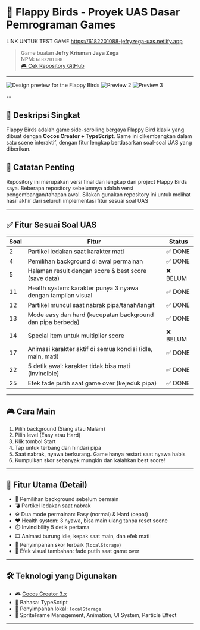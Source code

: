 # 🐤 Flappy Birds - Proyek UAS Dasar Pemrograman Games

LINK UNTUK TEST GAME
https://6182201088-jefryzega-uas.netlify.app

> Game buatan **Jefry Krisman Jaya Zega**  
> NPM: `6182201088`  
> [🎮 Cek Repository GitHub](https://github.com/JefryZega/6182201088-JEFRYZEGA-UAS)

---

![Design preview for the Flappy Birds](./preview-1.jpg)
![Preview 2](./preview-2.jpg)
![Preview 3](./preview-3.jpg)

--

## 🎯 Deskripsi Singkat

Flappy Birds adalah game side-scrolling bergaya Flappy Bird klasik yang dibuat dengan **Cocos Creator + TypeScript**. Game ini dikembangkan dalam satu scene interaktif, dengan fitur lengkap berdasarkan soal-soal UAS yang diberikan.

## 📌 Catatan Penting
Repository ini merupakan versi final dan lengkap dari project Flappy Birds saya.
Beberapa repository sebelumnya adalah versi pengembangan/tahapan awal.
Silakan gunakan repository ini untuk melihat hasil akhir dari seluruh implementasi fitur sesuai soal UAS

---

## ✅ Fitur Sesuai Soal UAS

| Soal | Fitur                                                                 | Status |
|------|-----------------------------------------------------------------------|--------|
| 2    | Partikel ledakan saat karakter mati                                   | ✅ DONE |
| 4    | Pemilihan background di awal permainan                                | ✅ DONE |
| 5    | Halaman result dengan score & best score (save data)                  | ❌ BELUM |
| 11   | Health system: karakter punya 3 nyawa dengan tampilan visual          | ✅ DONE |
| 12   | Partikel muncul saat nabrak pipa/tanah/langit                         | ✅ DONE |
| 13   | Mode easy dan hard (kecepatan background dan pipa berbeda)            | ✅ DONE |
| 14   | Special item untuk multiplier score                                   | ❌ BELUM |
| 17   | Animasi karakter aktif di semua kondisi (idle, main, mati)            | ✅ DONE |
| 22   | 5 detik awal: karakter tidak bisa mati (invincible)                   | ✅ DONE |
| 25   | Efek fade putih saat game over (kejeduk pipa)                         | ✅ DONE |

---

## 🎮 Cara Main

1. Pilih background (Siang atau Malam)
2. Pilih level (Easy atau Hard)
3. Klik tombol Start
4. Tap untuk terbang dan hindari pipa
5. Saat nabrak, nyawa berkurang. Game hanya restart saat nyawa habis
6. Kumpulkan skor sebanyak mungkin dan kalahkan best score!

---

## 🧪 Fitur Utama (Detail)

- 🎨 Pemilihan background sebelum bermain
- 💣 Partikel ledakan saat nabrak
- ⚙️ Dua mode permainan: Easy (normal) & Hard (cepat)
- ❤️ Health system: 3 nyawa, bisa main ulang tanpa reset scene
- ⏱️ Invincibility 5 detik pertama
- 🎞️ Animasi burung idle, kepak saat main, dan efek mati
- 🥇 Penyimpanan skor terbaik (`localStorage`)
- 🌈 Efek visual tambahan: fade putih saat game over

---

## 🛠️ Teknologi yang Digunakan

- 🎮 [Cocos Creator 3.x](https://www.cocos.com/en/creator)
- 🧠 Bahasa: TypeScript
- 💾 Penyimpanan lokal: `localStorage`
- 🎨 SpriteFrame Management, Animation, UI System, Particle Effect

---
